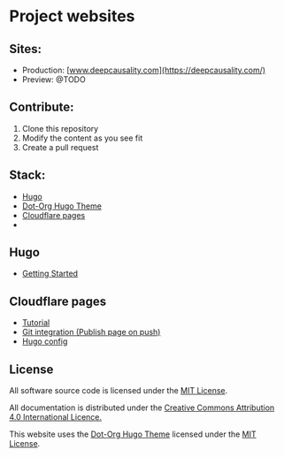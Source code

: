 [//]: # (SPDX-License-Identifier: CC-BY-4.0)

# Project websites

## Sites:
* Production: [www.deepcausality.com](https://deepcausality.com/)
* Preview: @TODO

## Contribute:

1) Clone this repository
2) Modify the content as you see fit
3) Create a pull request


## Stack:

* [Hugo](https://gohugo.io/)
* [Dot-Org Hugo Theme](https://github.com/cncf/dot-org-hugo-theme)
* [Cloudflare pages](https://pages.cloudflare.com/)
* 

## Hugo

* [Getting Started](https://gohugo.io/getting-started/quick-start/)

## Cloudflare pages

* [Tutorial](https://www.nickersonj.com/posts/setting-up-hugo/)
* [Git integration (Publish page on push)](https://developers.cloudflare.com/pages/get-started/guide/)
* [Hugo config](https://developers.cloudflare.com/pages/framework-guides/deploy-a-hugo-site/)

## License

All software source code is licensed under the [MIT License](https://opensource.org/license/mit/).

All documentation is distributed under the [Creative Commons Attribution 4.0 International Licence.](https://creativecommons.org/licenses/by/4.0/)

This website uses the [Dot-Org Hugo Theme](https://github.com/cncf/dot-org-hugo-theme) licensed under the [MIT License](https://opensource.org/license/mit/).
